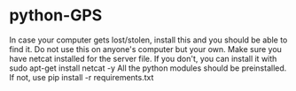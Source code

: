 # python-GPS
In case your computer gets lost/stolen, install this and you should be able to find it.
Do not use this on anyone's computer but your own.
Make sure you have netcat installed for the server file.
If you don't, you can install it with sudo apt-get install netcat -y
All the python modules should be preinstalled.
If not, use pip install -r requirements.txt

